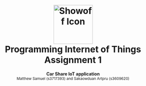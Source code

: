 <div align="center">
  <h1>
    <br>
     <img src="https://i.imgur.com/0EqVtUO.png" alt="Showoff Icon" height="125">
    <br>
    Programming Internet of Things<br> Assignment 1
   <br>
  </h1>
  <strong>Car Share IoT application</strong><br>
  <sub>Matthew Samuel (s3717393) and Sakaowduan Artpru (s3609620)</sub>
</div>

